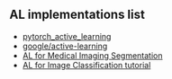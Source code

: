 ## AL implementations list

- [pytorch_active_learning](https://github.com/rmunro/pytorch_active_learning)
- [google/active-learning](https://github.com/google/active-learning)
- [AL for Medical Imaging Segmentation](https://github.com/marc-gorriz/CEAL-Medical-Image-Segmentation)
- [AL for Image Classification tutorial](https://towardsdatascience.com/active-learning-tutorial-57c3398e34d)